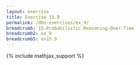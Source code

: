 ```yaml
---
layout: exercise
title: Exercise 15.9
permalink: /dbn-exercises/ex_9/
breadcrumb: 15-Probabilistic-Reasoning-Over-Time
breadcrumb2: ex_9
breadcrumb5: ex15.9
---
```


{% include mathjax_support %}


